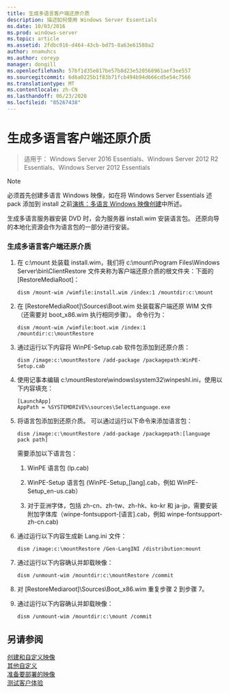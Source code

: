 ```yaml
---
title: 生成多语言客户端还原介质
description: 描述如何使用 Windows Server Essentials
ms.date: 10/03/2016
ms.prod: windows-server
ms.topic: article
ms.assetid: 2fdbc016-d464-43cb-bd75-8a63e61588a2
author: nnamuhcs
ms.author: coreyp
manager: dongill
ms.openlocfilehash: 57bf1d35e817be57b8d23e520568961aef3ee557
ms.sourcegitcommit: 6d6a0225b1f83b71fcb494b94d666cd5e54c7566
ms.translationtype: MT
ms.contentlocale: zh-CN
ms.lasthandoff: 06/23/2020
ms.locfileid: "85267438"
---
```

# <a name="build-multi-language-client-restore-media"></a>生成多语言客户端还原介质

>适用于： Windows Server 2016 Essentials、Windows Server 2012 R2 Essentials、Windows Server 2012 Essentials

> [!NOTE]
>  必须首先创建多语言 Windows 映像，如在将 Windows Server Essentials 述 pack 添加到 install 之前[演练：多语言 Windows 映像创建](https://technet.microsoft.com/library/jj126995)中所述。  
  
 生成多语言服务器安装 DVD 时，会为服务器 install.wim 安装语言包。 还原向导的本地化资源会作为语言包的一部分进行安装。  
  
### <a name="to-build-a-multi-language-client-restore-media"></a>生成多语言客户端还原介质  
  
1.  在 c:\mount 处装载 install.wim，我们将 c:\mount\Program Files\Windows Server\bin\ClientRestore 文件夹称为客户端还原介质的根文件夹：下面的 [RestoreMediaRoot]：  
  
    ```  
    dism /mount-wim /wimfile:install.wim /index:1 /mountdir:c:\mount  
    ```  
  
2.  在 [RestoreMediaRoot]\Sources\Boot.wim 处装载客户端还原 WIM 文件（还需要对 boot_x86.wim 执行相同步骤）。 命令行为：  
  
    ```  
    dism /mount-wim /wimfile:boot.wim /index:1 /mountdir:c:\mountRestore  
    ```  
  
3.  通过运行以下内容将 WinPE-Setup.cab 软件包添加到还原介质：  
  
    ```  
    dism /image:c:\mountRestore /add-package /packagepath:WinPE-Setup.cab  
    ```  
  
4.  使用记事本编辑 c:\mountRestore\windows\system32\winpeshl.ini，使用以下内容填充：  
  
    ```  
    [LaunchApp]  
    AppPath = %SYSTEMDRIVE%\sources\SelectLanguage.exe  
    ```  
  
5.  将语言包添加到还原介质。 可以通过运行以下命令来添加语言包：  
  
    ```  
    dism /image:c:\mountRestore /add-package /packagepath:[language pack path]  
    ```  
  
     需要添加以下语言包：  
  
    1.  WinPE 语言包 (lp.cab)  
  
    2.  WinPE-Setup 语言包 (WinPE-Setup_[lang].cab，例如 WinPE-Setup_en-us.cab）  
  
    3.  对于亚洲字体，包括 zh-cn、zh-tw、zh-hk、ko-kr 和 ja-jp，需要安装附加字体库（winpe-fontsupport-[语言].cab，例如 winpe-fontsupport-zh-cn.cab)  
  
6.  通过运行以下内容生成新 Lang.ini 文件：  
  
    ```  
    dism /image:c:\mountRestore /Gen-LangINI /distribution:mount  
    ```  
  
7.  通过运行以下内容确认并卸载映像：  
  
    ```  
    dism /unmount-wim /mountdir:c:\mountRestore /commit  
    ```  
  
8.  对 [RestoreMediaroot]\Sources\Boot_x86.wim 重复步骤 2 到步骤 7。  
  
9. 通过运行以下内容确认并卸载映像：  
  
    ```  
    dism /unmount-wim /mountdir:c:\mount /commit  
    ```  
  
## <a name="see-also"></a>另请参阅  

 [创建和自定义映像](Creating-and-Customizing-the-Image.md)   
 [其他自定义](Additional-Customizations.md)   
 [准备要部署的映像](Preparing-the-Image-for-Deployment.md)   
 [测试客户体验](Testing-the-Customer-Experience.md)

